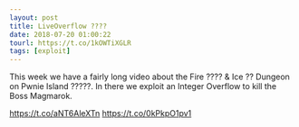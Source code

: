 ```yaml
---
layout: post
title: LiveOverflow ????
date: 2018-07-20 01:00:22
tourl: https://t.co/1kOWTiXGLR
tags: [exploit]
---
```

This week we have a fairly long video about the Fire ???? &amp; Ice ?? Dungeon on Pwnie Island ?????. In there we exploit an Integer Overflow to kill the Boss Magmarok.

https://t.co/aNT6AleXTn https://t.co/0kPkpO1pv1